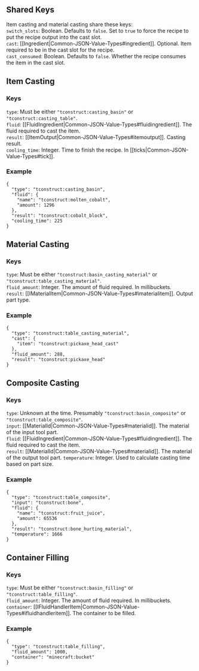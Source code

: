 ## Shared Keys
Item casting and material casting share these keys:  
`switch_slots`: Boolean. Defaults to `false`. Set to `true` to force the recipe to put the recipe output into the cast slot.  
`cast`: [[Ingredient|Common-JSON-Value-Types#ingredient]]. Optional. Item required to be in the cast slot for the recipe.  
`cast_consumed`: Boolean. Defaults to `false`. Whether the recipe consumes the item in the cast slot.  

## Item Casting
### Keys
`type`: Must be either `"tconstruct:casting_basin"` or `"tconstruct:casting_table"`.  
`fluid`: [[FluidIngredient|Common-JSON-Value-Types#fluidingredient]]. The fluid required to cast the item.  
`result`: [[ItemOutput|Common-JSON-Value-Types#itemoutput]]. Casting result.  
`cooling_time`: Integer. Time to finish the recipe. In [[ticks|Common-JSON-Value-Types#tick]].  
### Example
    {
      "type": "tconstruct:casting_basin",
      "fluid": {
        "name": "tconstruct:molten_cobalt",
        "amount": 1296
      },
      "result": "tconstruct:cobalt_block",
      "cooling_time": 225
    }

## Material Casting
### Keys
`type`: Must be either `"tconstruct:basin_casting_material"` or `"tconstruct:table_casting_material"`.  
`fluid_amount`: Integer. The amount of fluid required. In millibuckets.  
`result`: [[IMaterialItem|Common-JSON-Value-Types#imaterialitem]]. Output part type.  
### Example
    {
      "type": "tconstruct:table_casting_material",
      "cast": {
        "item": "tconstruct:pickaxe_head_cast"
      },
      "fluid_amount": 288,
      "result": "tconstruct:pickaxe_head"
    }

## Composite Casting
### Keys
`type`: Unknown at the time. Presumably `"tconstruct:basin_composite"` or `"tconstruct:table_composite"`.  
`input`: [[MaterialId|Common-JSON-Value-Types#materialid]]. The material of the input tool part.  
`fluid`: [[FluidIngredient|Common-JSON-Value-Types#fluidingredient]]. The fluid required to cast the item.  
`result`: [[MaterialId|Common-JSON-Value-Types#materialid]]. The material of the output tool part.
`temperature`: Integer. Used to calculate casting time based on part size.
### Example
    {
      "type": "tconstruct:table_composite",
      "input": "tconstruct:bone",
      "fluid": {
        "name": "tconstruct:fruit_juice",
        "amount": 65536
      },
      "result": "tconstruct:bone_hurting_material",
      "temperature": 1666
    }

## Container Filling
### Keys
`type`: Must be either `"tconstruct:basin_filling"` or `"tconstruct:table_filling"`.  
`fluid_amount`: Integer. The amount of fluid required. In millibuckets.  
`container`: [[IFluidHandlerItem|Common-JSON-Value-Types#ifluidhandleritem]]. The container to be filled.  
### Example
    {
      "type": "tconstruct:table_filling",
      "fluid_amount": 1000,
      "container": "minecraft:bucket"
    }

